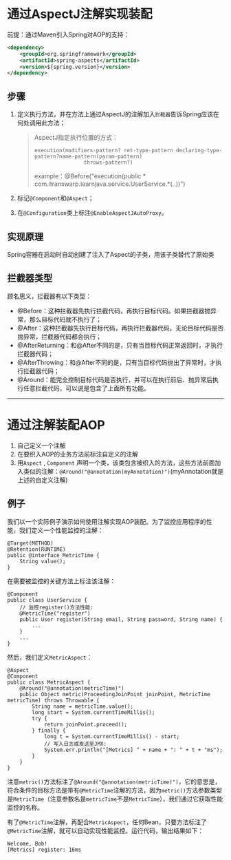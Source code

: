 # 通过AspectJ注解实现装配

前提：通过Maven引入Spring对AOP的支持：

```xml
<dependency>
    <groupId>org.springframework</groupId>
    <artifactId>spring-aspects</artifactId>
    <version>${spring.version}</version>
</dependency>
```



## 步骤

1. 定义执行方法，并在方法上通过AspectJ的注解加入``拦截器``告诉Spring应该在何处调用此方法；

   > AspectJ指定执行位置的方式：
   >
   > ```
   > execution(modifiers-pattern? ret-type-pattern declaring-type-pattern?name-pattern(param-pattern)
   >                 throws-pattern?)
   > ```
   >
   > 
   >
   > example：@Before("execution(public * com.itranswarp.learnjava.service.UserService.*(..))")

2. 标记`@Component`和`@Aspect`；

3. 在`@Configuration`类上标注`@EnableAspectJAutoProxy`。



## 实现原理

Spring容器在启动时自动创建了注入了Aspect的子类，用该子类替代了原始类



## 拦截器类型

顾名思义，拦截器有以下类型：

- @Before：这种拦截器先执行拦截代码，再执行目标代码。如果拦截器抛异常，那么目标代码就不执行了；
- @After：这种拦截器先执行目标代码，再执行拦截器代码。无论目标代码是否抛异常，拦截器代码都会执行；
- @AfterReturning：和@After不同的是，只有当目标代码正常返回时，才执行拦截器代码；
- @AfterThrowing：和@After不同的是，只有当目标代码抛出了异常时，才执行拦截器代码；
- @Around：能完全控制目标代码是否执行，并可以在执行前后、抛异常后执行任意拦截代码，可以说是包含了上面所有功能。



---

# 通过注解装配AOP

1. 自己定义一个注解
2. 在要织入AOP的业务方法前标注自定义的注解
3. 用`Aspect` , `Component` 声明一个类，该类包含被织入的方法，这些方法前面加入类似的注解：`@Around("@annotation(myAnnotation)")`(myAnnotation就是上述的自定义注解)



## 例子

我们以一个实际例子演示如何使用注解实现AOP装配。为了监控应用程序的性能，我们定义一个性能监控的注解：

```
@Target(METHOD)
@Retention(RUNTIME)
public @interface MetricTime {
    String value();
}
```

在需要被监控的关键方法上标注该注解：

```
@Component
public class UserService {
    // 监控register()方法性能:
    @MetricTime("register")
    public User register(String email, String password, String name) {
        ...
    }
    ...
}
```

然后，我们定义`MetricAspect`：

```
@Aspect
@Component
public class MetricAspect {
    @Around("@annotation(metricTime)")
    public Object metric(ProceedingJoinPoint joinPoint, MetricTime metricTime) throws Throwable {
        String name = metricTime.value();
        long start = System.currentTimeMillis();
        try {
            return joinPoint.proceed();
        } finally {
            long t = System.currentTimeMillis() - start;
            // 写入日志或发送至JMX:
            System.err.println("[Metrics] " + name + ": " + t + "ms");
        }
    }
}
```

注意`metric()`方法标注了`@Around("@annotation(metricTime)")`，它的意思是，符合条件的目标方法是带有`@MetricTime`注解的方法，因为`metric()`方法参数类型是`MetricTime`（注意参数名是`metricTime`不是`MetricTime`），我们通过它获取性能监控的名称。

有了`@MetricTime`注解，再配合`MetricAspect`，任何Bean，只要方法标注了`@MetricTime`注解，就可以自动实现性能监控。运行代码，输出结果如下：

```
Welcome, Bob!
[Metrics] register: 16ms
```